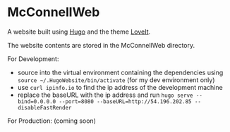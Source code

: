 # McConnellWeb
A website built using [Hugo](https://gohugo.io) and the theme [LoveIt](https://hugoloveit.com).

The website contents are stored in the McConnellWeb directory.

For Development:
- source into the virtual environment containing the dependencies using  `source ~/.HugoWebsite/bin/activate` (for my dev environment only)
- use `curl ipinfo.io` to find the ip address of the development machine
- replace the baseURL with the ip address and run `hugo serve --bind=0.0.0.0 --port=8080 --baseURL=http://54.196.202.85 --disableFastRender`

For Production:
(coming soon)
